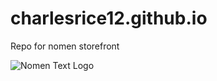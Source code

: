 # charlesrice12.github.io
Repo for nomen storefront


<!DOCTYPE html>
<head>
  <meta charset = "utf-8">
  <meta name ="description" content = "NomenClature">
  <img src = "charlesrice12.github.io/NoMenLogo.png" alt = "Nomen Text Logo">
  </head>
  
  <body>
  
  <script>
  </script>
  
  </body>
  
  </html>
